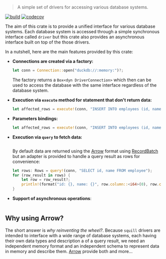 > A simple set of drivers for accessing various database systems.

[![build](https://img.shields.io/github/actions/workflow/status/squill-app/squill-drivers/check.yml?style=for-the-badge)](https://github.com/squill-app/squill-drivers/actions/workflows/check.yml)
[![codecov](https://img.shields.io/codecov/c/gh/squill-app/squill-drivers/settings/badge.svg?token=MZQU5H90OW&style=for-the-badge&logo=codecov)](https://codecov.io/github/squill-app/squill-drivers)

The aim of this crate is to provide a unified interface for various database systems. Each database system is accessed
through a simple synchronous interface called `driver` but this crate also provides an asynchronous interface built on
top of the those drivers.

In a nutshell, here are the main features provided by this crate:

- **Connections are created via a factory:**

  ```rust
  let conn = Connection::open("duckdb://:memory:")?;
  ```

  The factory returns a `Box<dyn DriverConnection>` which then can be used to access the database with the same
  interface regardless of the database system.

- **Execution via `execute` method for statement that don't return data:**

  ```rust
  let affected_rows = execute!(conn, "INSERT INTO employees (id, name) VALUES (1, 'McFly')");
  ```

- **Parameters bindings:**

  ```rust
  let affected_rows = execute!(conn, "INSERT INTO employees (id, name) VALUES (?, ?)", 1, "Mc Fly");
  ```

- **Execution via `query` to fetch data:**

  ```rust

  ```

  By default data are returned using the [Arrow](https://arrow.apache.org) format using
  [RecordBatch](https://docs.rs/arrow-array/52.0.0/arrow_array/struct.RecordBatch.html) but an adapter is provided to
  handle a query result as rows for convenience:

  ```rust
  let rows: Rows = query!(conn, "SELECT id, name FROM employee");
  for (row_result in rows) {
      let row = row_result?;
      println!(format("id: {}, name: {}", row.column::<i64>(0), row.column::<String>(1)));
  }
  ```

- **Support of asynchronous operations**:

  ```

  ```

## Why using Arrow?

The short answer is _why reinventing the wheel?_. Because `squill` drivers are intended to interface with a wide range
of database systems, each having their own data types and description a of a query result, we need an independent memory
format and an independent schema to represent data in memory and describe them.
[Arrow](https://arrow.apache.org/docs/python/api/datatypes.html#data-types-and-schemas) provide both and more...
